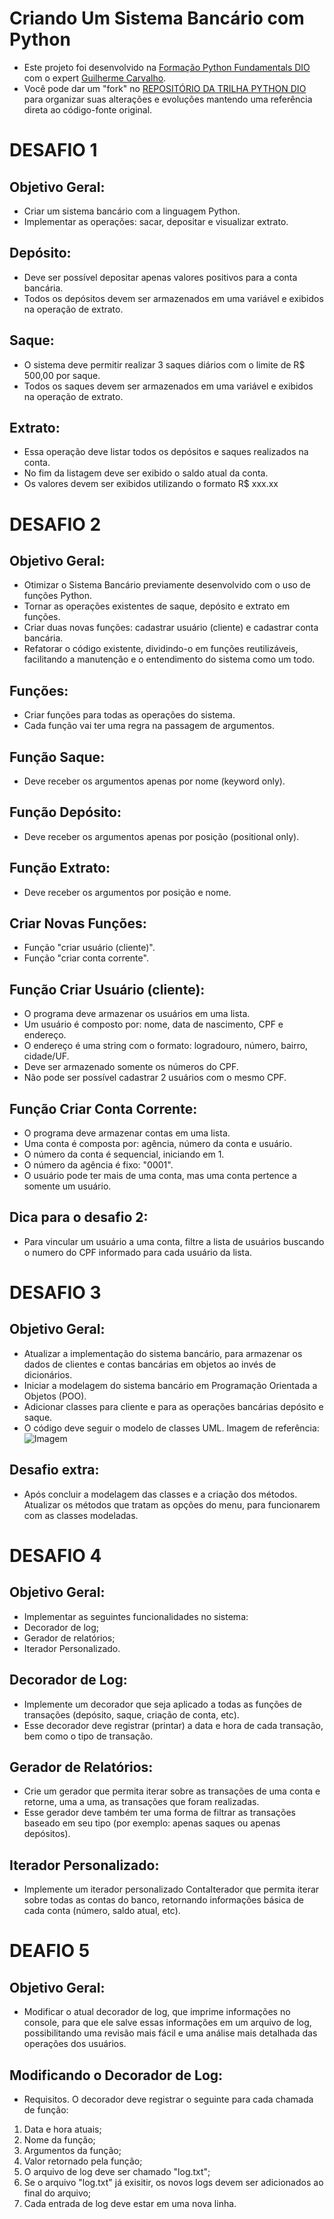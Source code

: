 # Criando Um Sistema Bancário com Python
- Este projeto foi desenvolvido na [Formação Python Fundamentals DIO](https://www.dio.me/curso-python-do-zero) com o expert [Guilherme Carvalho](https://github.com/guicarvalho).
- Você pode dar um "fork" no [REPOSITÓRIO DA TRILHA PYTHON DIO](https://github.com/digitalinnovationone/trilha-python-dio/tree/main) para organizar suas alterações e evoluções mantendo uma referência direta ao código-fonte original.

# DESAFIO 1
## Objetivo Geral:
- Criar um sistema bancário com a linguagem Python.
- Implementar as operações: sacar, depositar e visualizar extrato.

## Depósito:
- Deve ser possível depositar apenas valores positivos para a conta bancária.
- Todos os depósitos devem ser armazenados em uma variável e exibidos na operação de extrato.

## Saque:
- O sistema deve permitir realizar 3 saques diários com o limite de R$ 500,00 por saque.
- Todos os saques devem ser armazenados em uma variável e exibidos na operação de extrato.

## Extrato:
- Essa operação deve listar todos os depósitos e saques realizados na conta.
- No fim da listagem deve ser exibido o saldo atual da conta.
- Os valores devem ser exibidos utilizando o formato R$ xxx.xx

# DESAFIO 2
## Objetivo Geral:
- Otimizar o Sistema Bancário previamente desenvolvido com o uso de funções Python.
- Tornar as operações existentes de saque, depósito e extrato em funções.
- Criar duas novas funções: cadastrar usuário (cliente) e cadastrar conta bancária.
- Refatorar o código existente, dividindo-o em funções reutilizáveis, facilitando a manutenção e o entendimento do sistema como um todo.

## Funções:
- Criar funções para todas as operações do sistema.
- Cada função vai ter uma regra na passagem de argumentos.

## Função Saque:
- Deve receber os argumentos apenas por nome (keyword only).

## Função Depósito:
- Deve receber os argumentos apenas por posição (positional only).

## Função Extrato:
- Deve receber os argumentos por posição e nome.

## Criar Novas Funções:
- Função "criar usuário (cliente)".
- Função "criar conta corrente".

## Função Criar Usuário (cliente):
- O programa deve armazenar os usuários em uma lista.
- Um usuário é composto por: nome, data de nascimento, CPF e endereço.
- O endereço é uma string com o formato: logradouro, número, bairro, cidade/UF.
- Deve ser armazenado somente os números do CPF.
- Não pode ser possível cadastrar 2 usuários com o mesmo CPF.

## Função Criar Conta Corrente:
- O programa deve armazenar contas em uma lista.
- Uma conta é composta por: agência, número da conta e usuário.
- O número da conta é sequencial, iniciando em 1.
- O número da agência é fixo: "0001".
- O usuário pode ter mais de uma conta, mas uma conta pertence a somente um usuário.

## Dica para o desafio 2:
- Para vincular um usuário a uma conta, filtre a lista de usuários buscando o numero do CPF informado para cada usuário da lista.

# DESAFIO 3
## Objetivo Geral:
 - Atualizar a implementação do sistema bancário, para armazenar os dados de clientes e contas bancárias em objetos ao invés de dicionários.
 - Iniciar a modelagem do sistema bancário em Programação Orientada a Objetos (POO).
 - Adicionar classes para cliente e para as operações bancárias depósito e saque.
 - O código deve seguir o modelo de classes UML. Imagem de referência:![Imagem](https://github.com/user-attachments/assets/8af9d5e9-4c41-4b3d-8868-3b46d3834cf1)

## Desafio extra:
- Após concluir a modelagem das classes e a criação dos métodos. Atualizar os métodos que tratam as opções do menu, para funcionarem com as classes modeladas.

# DESAFIO 4
## Objetivo Geral:
- Implementar as seguintes funcionalidades no sistema:
- Decorador de log;
- Gerador de relatórios;
- Iterador Personalizado.

## Decorador de Log:
- Implemente um decorador que seja aplicado a todas as funções de transações (depósito, saque, criação de conta, etc).
- Esse decorador deve registrar (printar) a data e hora de cada transação, bem como o tipo de transação.

## Gerador de Relatórios:
- Crie um gerador que permita iterar sobre as transações de uma conta e retorne, uma a uma, as transações que foram realizadas.
- Esse gerador deve também ter uma forma de filtrar as transações baseado em seu tipo (por exemplo: apenas saques ou apenas depósitos).

## Iterador Personalizado:
- Implemente um iterador personalizado ContaIterador que permita iterar sobre todas as contas do banco, retornando informações básica de cada conta (número, saldo atual, etc).

# DEAFIO 5
## Objetivo Geral:
- Modificar o atual decorador de log, que imprime informações no console, para que ele salve essas informações em um arquivo de log, possibilitando uma revisão mais fácil e uma análise mais detalhada das operações dos usuários.

## Modificando o Decorador de Log:
- Requisitos. O decorador deve registrar o seguinte para cada chamada de função:
1. Data e hora atuais;
2. Nome da função;
3. Argumentos da função;
4. Valor retornado pela função;
5. O arquivo de log deve ser chamado "log.txt";
6. Se o arquivo "log.txt" já exisitir, os novos logs devem ser adicionados ao final do arquivo;
7. Cada entrada de log deve estar em uma nova linha.
